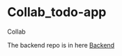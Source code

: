 # Collab_todo-app
Collab

The backend repo is in here [Backend]("https://github.com/rookasrudzianskas/Collaborative-Danger-Task")
